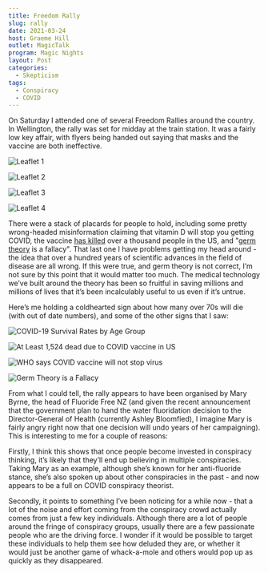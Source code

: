 ```yaml
---
title: Freedom Rally
slug: rally
date: 2021-03-24
host: Graeme Hill
outlet: MagicTalk
program: Magic Nights
layout: Post
categories:
  - Skepticism
tags:
  - Conspiracy
  - COVID
---
```


On Saturday I attended one of several Freedom Rallies around the country. In Wellington, the rally was set for midday at the train station. It was a fairly low key affair, with flyers being handed out saying that masks and the vaccine are both ineffective.

<!-- more -->

![Leaflet 1](./image1.jpg)

![Leaflet 2](./image2.jpg)

![Leaflet 3](./image3.jpg)

![Leaflet 4](./image4.jpg)

There were a stack of placards for people to hold, including some pretty wrong-headed misinformation claiming that vitamin D will stop you getting COVID, the vaccine [has killed](https://www.dw.com/en/fact-check-no-links-found-between-vaccination-and-deaths/a-56458746) over a thousand people in the US, and "[germ theory](https://en.wikipedia.org/wiki/Germ_theory_of_disease) is a fallacy". That last one I have problems getting my head around - the idea that over a hundred years of scientific advances in the field of disease are all wrong. If this were true, and germ theory is not correct, I’m not sure by this point that it would matter too much. The medical technology we’ve built around the theory has been so fruitful in saving millions and millions of lives that it’s been incalculably useful to us even if it’s untrue.

Here’s me holding a coldhearted sign about how many over 70s will die (with out of date numbers), and some of the other signs that I saw:

![COVID-19 Survival Rates by Age Group](./image5.jpg)

![At Least 1,524 dead due to COVID vaccine in US](./image6.jpg)

![WHO says COVID vaccine will not stop virus](./image7.jpg)

![Germ Theory is a Fallacy](./image8.jpg)

From what I could tell, the rally appears to have been organised by Mary Byrne, the head of Fluoride Free NZ (and given the recent announcement that the government plan to hand the water fluoridation decision to the Director-General of Health (currently Ashley Bloomfied), I imagine Mary is fairly angry right now that one decision will undo years of her campaigning). This is interesting to me for a couple of reasons:

Firstly, I think this shows that once people become invested in conspiracy thinking, it’s likely that they’ll end up believing in multiple conspiracies. Taking Mary as an example, although she’s known for her anti-fluoride stance, she’s also spoken up about other conspiracies in the past - and now appears to be a full on COVID conspiracy theorist.

Secondly, it points to something I’ve been noticing for a while now - that a lot of the noise and effort coming from the conspiracy crowd actually comes from just a few key individuals. Although there are a lot of people around the fringe of conspiracy groups, usually there are a few passionate people who are the driving force. I wonder if it would be possible to target these individuals to help them see how deluded they are, or whether it would just be another game of whack-a-mole and others would pop up as quickly as they disappeared.
